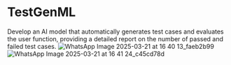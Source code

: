 # TestGenML
Develop an AI model that automatically generates test cases and evaluates the user function, providing a detailed report on the number of passed and failed test cases.
![WhatsApp Image 2025-03-21 at 16 40 13_faeb2b99](https://github.com/user-attachments/assets/b87fa092-5162-4ae5-9576-7e7d0af96698)
![WhatsApp Image 2025-03-21 at 16 41 24_c45cd78d](https://github.com/user-attachments/assets/a173de90-12da-41ae-9c21-5e07e8b4c11f)

